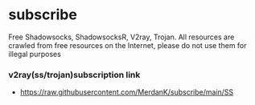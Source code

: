 # subscribe
 Free Shadowsocks, ShadowsocksR, V2ray, Trojan. 
 All resources are crawled from free resources on the Internet, please do not use them for illegal purposes

### v2ray(ss/trojan)subscription link 
- https://raw.githubusercontent.com/MerdanK/subscribe/main/SS

